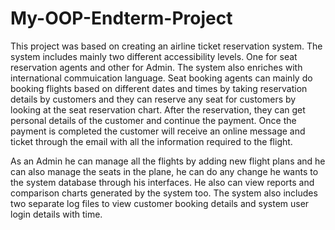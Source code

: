 # My-OOP-Endterm-Project
This project was based on creating an airline ticket reservation system. The system includes mainly two different accessibility levels. One for seat reservation agents and other for Admin. The system also enriches with international commuication language. Seat booking agents can mainly do booking flights based on different dates and times by taking reservation details by customers and they can reserve any seat for customers by looking at the seat reservation chart. After the reservation, they can get personal details of the customer and continue the payment. Once the payment is completed the customer will receive an online message and ticket through the email with all the information required to the flight.

As an Admin he can manage all the flights by adding new flight plans and he can also manage the seats in the plane, he can do any change he wants to the system database through his interfaces. He also can view reports and comparison charts generated by the system too. The system also includes two separate log files to view customer booking details and system user login details with time.
